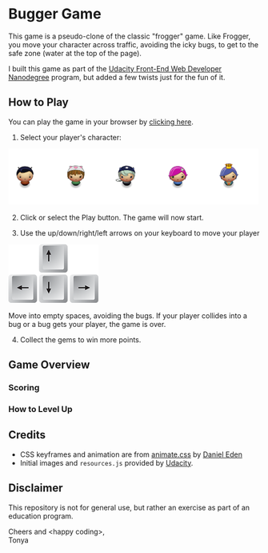 # Bugger Game

This game is a pseudo-clone of the classic "frogger" game.  Like Frogger, you move your character across traffic, avoiding the icky bugs, to get to the safe zone (water at the top of the page).

I built this game as part of the [Udacity Front-End Web Developer Nanodegree](https://www.udacity.com/course/front-end-web-developer-nanodegree--nd001) program, but added a few twists just for the fun of it.

## How to Play

You can play the game in your browser by [clicking here]().


1. Select your player's character:

![player's character](_wiki/characters.png)

2. Click or select the Play button.  The game will now start.

3. Use the up/down/right/left arrows on your keyboard to move your player

![keyboard arrows](_wiki/arrow-keys.png)

Move into empty spaces, avoiding the bugs.  If your player collides into a bug or a bug gets your player, the game is over.

4. Collect the gems to win more points.

## Game Overview

### Scoring

### How to Level Up

## Credits

- CSS keyframes and animation are from [animate.css](https://github.com/daneden/animate.css) by [Daniel Eden](https://github.com/daneden)
- Initial images and `resources.js` provided by [Udacity](https://github.com/udacity/frontend-nanodegree-arcade-game).

## Disclaimer

This repository is not for general use, but rather an exercise as part of an education program.

Cheers and &lt;happy coding&gt;,    
Tonya
